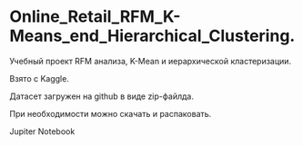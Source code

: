 # Online_Retail_RFM_K-Means_end_Hierarchical_Clustering.

Учебный проект RFM анализа, K-Mean и иерархической кластеризации.

Взято с Kaggle. 

Датасет загружен на github в виде zip-файлда.

При необходимости можно скачать и распаковать.

Jupiter Notebook
